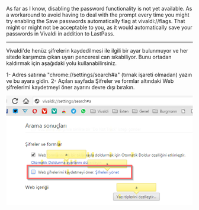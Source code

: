 As far as I know, disabling the password functionality is not yet available. As a workaround to avoid having to deal with the prompt every time you might try enabling the Save passwords automatically flag at vivaldi://flags. That might or might not be acceptable to you, as it would automatically save your passwords in Vivaldi in addition to LastPass.

----------------

Vivaldi'de henüz şifrelerin kaydedilmesi ile ilgili bir ayar bulunmuyor ve her sitede karşımıza çıkan uyarı penceresi can sıkabiliyor. Bunu ortadan kaldırmak için aşağıdaki yolu kullanabilirsiniz.

1- Adres satırına "chrome://settings/search#a" (tırnak işareti olmadan) yazın ve bu ayara gidin.
2- Açılan sayfada Şifreler ve formlar altındaki Web şifrelerimi kaydetmeyi öner ayarını devre dışı bırakın.

![şifre hatırlatma](./images/disablepass.png)
